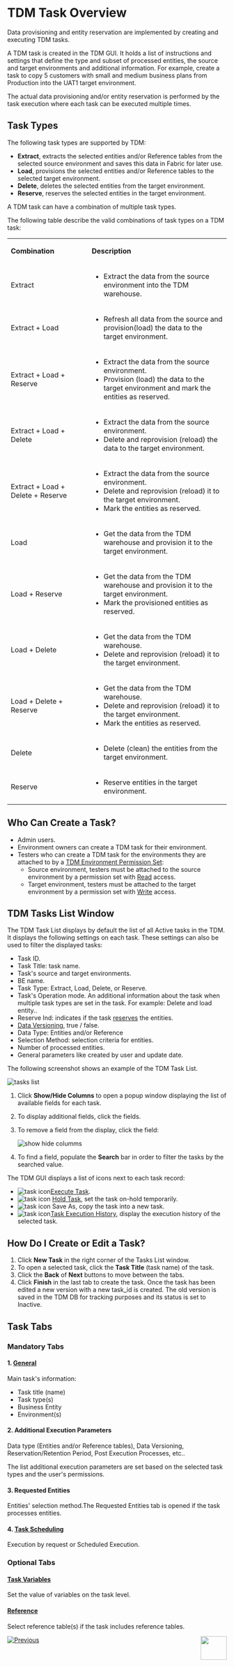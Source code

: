 # TDM Task Overview

Data provisioning and entity reservation are implemented by creating and executing TDM tasks. 

A TDM task is created in the TDM GUI. It holds a list of instructions and settings that define the type and subset of processed entities, the source and target environments and additional information. For example, create a task to copy 5 customers with small and medium business plans from Production into the UAT1 target environment.

The actual data provisioning and/or entity reservation is performed by the task execution where each task can be executed multiple times.

## Task Types

The following task types are supported by TDM:

- **Extract**, extracts the selected entities and/or Reference tables from the selected source environment and saves this data in Fabric for later use.
- **Load**,  provisions  the selected entities and/or Reference tables to the selected target environment.
- **Delete**, deletes the selected entities from the target environment.
- **Reserve**, reserves the selected entities in the target environment.

A TDM task can have a combination of multiple task types.

The following table describe the valid combinations of task types on a TDM task: 



<table width="900pxl">
<tbody>
<tr>
<td width="300pxl">
<p><strong>Combination</strong></p>
</td>
<td width="600pxl">
<p><strong>Description</strong></p>
</td>
</tr>
<tr>
<td width="300pxl">
<p>Extract</p>
</td>
<td width="600pxl">
<ul>
<li>Extract the data from the source environment into the TDM warehouse.</li>
</ul>
</td>
</tr>
<tr>
<td width="300pxl">
<p>Extract + Load</p>
</td>
<td width="600pxl">
<ul>
<li>Refresh all data from the source and provision(load) the data to the target environment.</li>
</ul>
</td>
</tr>
<tr>
<td width="300pxl">
<p>Extract + Load + Reserve</p>
</td>
<td width="600pxl">
<ul>
<li>Extract the data from the source environment.</li>
<li>Provision (load) the data to the target environment and mark the entities as reserved.</li>
</ul>
</td>
</tr>
<tr>
<td width="300pxl">
<p>Extract + Load + Delete</p>
</td>
<td width="600pxl">
<ul>
<li>Extract the data from the source environment.</li>
<li>Delete and reprovision (reload) the data to the target environment.</li>
</ul>
</td>
</tr>
<tr>
<td width="300pxl">
<p>Extract + Load + Delete + Reserve</p>
</td>
<td width="600pxl">
<ul>
<li>Extract the data from the source environment.</li>
<li>Delete and reprovision (reload) it to the target environment.</li>
<li>Mark the entities as reserved.</li>
</ul>
</td>
</tr>
<tr>
<td width="300pxl">
<p>Load</p>
</td>
<td width="600pxl">
<ul>
<li>Get the data from the TDM warehouse and provision it to the target environment.</li>
</ul>
</td>
</tr>
<tr>
<td width="300pxl">
<p>Load + Reserve</p>
</td>
<td width="600pxl">
<ul>
<li>Get the data from the TDM warehouse and provision it to the target environment.</li>
<li>Mark the provisioned entities as reserved.</li>
</ul>
</td>
</tr>
<tr>
<td width="300pxl">
<p>Load + Delete</p>
</td>
<td width="600pxl">
<ul>
<li>Get the data from the TDM warehouse.</li>
<li>Delete and reprovision (reload) it to the target environment.</li>
</ul>
</td>
</tr>
<tr>
<td width="300pxl">
<p>Load + Delete + Reserve</p>
</td>
<td width="600pxl">
<ul>
<li>Get the data from the TDM warehouse.</li>
<li>Delete and reprovision (reload) it to the target environment.</li>
<li>Mark the entities as reserved.</li>
</ul>
</td>
</tr>
<tr>
<td width="300pxl">
<p>Delete</p>
</td>
<td width="600pxl">
<ul>
<li>Delete (clean) the entities from the target environment.</li>
</ul>
</td>
</tr>
<tr>
<td width="300pxl">
<p>Reserve</p>
</td>
<td width="600pxl">
<ul>
<li>Reserve entities in the target environment.</li>
</ul>
</td>
</tr>
</tbody>
</table>




## Who Can Create a Task?
-  Admin users.
-  Environment owners can create a TDM task for their environment.
-  Testers who can create a TDM task for the environments they are attached to by a [TDM Environment Permission Set](10_environment_roles_tab.md):
   - Source environment, testers must be attached to the source environment by a permission set with [Read](10_environment_roles_tab.md#read-and-write-and-number-of-entities) access.
   - Target environment, testers must be attached to the target environment by a permission set with [Write](10_environment_roles_tab.md#read-and-write-and-number-of-entities) access.



## TDM Tasks List Window

The TDM Task List displays by default the list of all Active tasks in the TDM. 
It displays the following settings on each task. These settings can also be used to filter the displayed tasks:


- Task ID.
- Task Title: task name.
- Task's source and target environments.
- BE name.
- Task Type: Extract, Load, Delete, or Reserve.
- Task's Operation mode. An additional information about the task when multiple task types are set in the task. For example: Delete and load entity..
- Reserve Ind: indicates if the task [reserves](/articles/TDM/tdm_architecture/08_entity_reservation.md) the entities.
- [Data Versioning](15_data_flux_task.md), true / false.
- Data Type: Entities and/or Reference 
- Selection Method: selection criteria for entities.
- Number of processed entities.
- General parameters like created by user and update date. 

The following screenshot shows an example of the TDM Task List. 

  ![tasks list](images/tdm_task_list_window.png)

  

1. Click **Show/Hide Columns** to open a popup window displaying the list of available fields for each task. 

2. To display additional fields, click the fields.

3. To remove a field from the display, click the field:

   ![show hide columms](images/task_list_show_hide_columns.png)

4. To find a field, populate the **Search** bar in order to filter the tasks by the searched value.

The TDM GUI displays a list of icons next to each task record:

- ![task icon](images/execute_task_icon.png)[Execute Task](26_task_execution.md). 
- ![task icon](images/hold_task_icon.png) [Hold Task](26_task_execution.md#holding-task-execution), set the task on-hold temporarily.
- ![task icon](images/save_as_icon.png) Save As, copy the task into a new task.
- ![task icon](images/task_execution_history_icon.png)[Task Execution History](27_task_execution_history.md), display the execution history of the selected task.



## How Do I Create or Edit a Task?

1. Click **New Task** in the right corner of the Tasks List window.
2. To open a selected task, click the **Task Title** (task name) of the task.
3. Click the **Back** of **Next** buttons to move between the tabs. 
4. Click **Finish** in the last tab to create the task.
Once the task has been edited a new version with a new task_id is created. The old version is saved in the TDM DB for tracking purposes and its status is set to Inactive.

## Task Tabs 

### Mandatory Tabs

#### 1. [General](14a_task_general_tab.md)

Main task's information: 

- Task title (name)
- Task type(s)
- Business Entity
- Environment(s)

#### 2. Additional Execution Parameters

Data type (Entities and/or Reference tables), Data Versioning, Reservation/Retention Period, Post Execution Processes, etc..

The list additional execution parameters are set based on the selected task types and the user's permissions.

#### 3. Requested Entities

Entities' selection method.The Requested Entities tab is opened if the task processes entities.

#### 4. [Task Scheduling](22_task_execution_timing_tab.md) 

Execution by request or Scheduled Execution.

### Optional Tabs

#### [Task Variables](23_task_globals_tab.md)

Set the value of variables on the task level.

#### [Reference](24_task_reference_tab.md)

Select reference table(s) if the task includes reference tables.

 [![Previous](/articles/images/Previous.png)](13_reserved_entities_window.md)[<img align="right" width="60" height="54" src="/articles/images/Next.png">](14a_task_general_tab.md)

